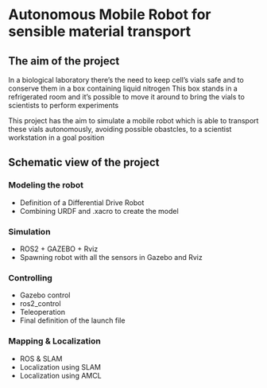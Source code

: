 # Autonomous Mobile Robot for sensible material transport

## The aim of the project

In a biological laboratory there’s the need to keep cell’s vials safe and to conserve them in a box containing liquid nitrogen
This box stands in a refrigerated room and it’s possible to move it around to bring the vials to scientists to perform experiments

This project has the aim to simulate a mobile robot which is able to transport these vials autonomously, avoiding possible obastcles, to a scientist workstation in a goal position

## Schematic view of the project

### Modeling the robot

* Definition of a Differential Drive Robot
* Combining URDF and .xacro to create the model

### Simulation

* ROS2 + GAZEBO + Rviz
* Spawning robot with all the sensors in Gazebo and Rviz

### Controlling

* Gazebo control
* ros2_control
* Teleoperation
* Final definition of the launch file

### Mapping & Localization

* ROS & SLAM
* Localization using SLAM
* Localization using AMCL

